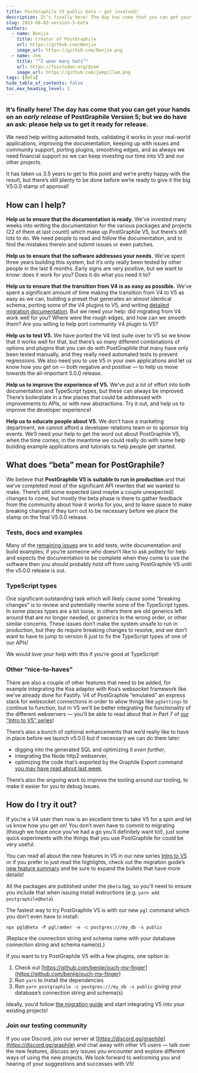 ```yaml
---
title: PostGraphile V5 public beta — get involved!
description: It’s finally here! The day has come that you can get your hands on an early release of PostGraphile Version 5!
slug: 2023-08-03-version-5-beta
authors:
  - name: Benjie
    title: Creator of PostGraphile
    url: https://github.com/Benjie
    image_url: https://github.com/Benjie.png
  - name: Jem
    title: "“I wear many hats”"
    url: https://fosstodon.org/@jem
    image_url: https://github.com/jemgillam.png
tags: [Beta]
hide_table_of_contents: false
toc_max_heading_level: 2
---
```


### It’s finally here! The day has come that you can get your hands on an _early release_ of PostGraphile Version 5; but we do have an ask: please help us to get it ready for release.

We need help writing automated tests, validating it works in your real-world applications, improving the documentation, keeping up with issues and community support, porting plugins, smoothing edges, and as always we need financial support so we can keep investing our time into V5 and our other projects.

It has taken us 3.5 years to get to this point and we’re pretty happy with the result, but there’s still plenty to be done before we’re ready to give it the big V5.0.0 stamp of approval!

## How can I help?

**Help us to ensure that the documentation is ready.** We’ve invested many weeks into writing the documentation for the various packages and projects (22 of them at last count!) which make up PostGraphile V5, but there’s still lots to do. We need people to read and follow the documentation, and to find the mistakes therein and submit issues or even patches.

**Help us to ensure that the software addresses your needs.** We’ve spent three years building this system, but it’s only really been tested by other people in the last 6 months. Early signs are very positive, but we want to know: does it work for you? Does it do what you need it to?

**Help us to ensure that the transition from V4 is as easy as possible.** We’ve spent a significant amount of time making the transition from V4 to V5 as easy as we can, building a preset that generates an almost identical schema, porting some of the V4 plugins to V5, and writing [detailed migration documentation](https://postgraphile.org/postgraphile/5/migrating-from-v4/). But we need your help: did migrating from V4 work well for you? Where were the rough edges, and how can we smooth them? Are you willing to help port community V4 plugin to V5?

**Help us to test V5.** We have ported the V4 test suite over to V5 so we know that it works well for that, but there’s so many different combinations of options and plugins that you can do with PostGraphile that many have only been tested manually, and they really need automated tests to prevent regressions. We also need you to use V5 in your own applications and let us know how you get on — both negative and positive — to help us move towards the all-important 5.0.0 release.

**Help us to improve the experience of V5.** We’ve put a lot of effort into both documentation and TypeScript types, but these can always be improved. There’s boilerplate in a few places that could be addressed with improvements to APIs, or with new abstractions. Try it out, and help us to improve the developer experience!

**Help us to educate people about V5.** We don’t have a marketing department, we cannot afford a developer relations team or to sponsor big events. We’ll need your help to get the word out about PostGraphile V5, when the time comes; in the meantime we could really do with some help building example applications and tutorials to help people get started.

<!--truncate-->

## What does “beta” mean for PostGraphile?

We believe that **PostGraphile V5 is suitable to run in production** and that we’ve completed most of the significant API rewrites that we wanted to make. There’s still some expected (and maybe a couple unexpected) changes to come, but mostly the beta phase is there to gather feedback from the community about how it works for you, and to leave space to make breaking changes if they turn out to be necessary before we place the stamp on the final V5.0.0 release.

### Tests, docs and examples

Many of the [remaining issues](https://github.com/benjie/crystal/milestone/3) are to add tests, write documentation and build examples; if you’re someone who doesn’t like to ask politely for help and expects the documentation to be complete when they come to use the software then you should probably hold off from using PostGraphile V5 until the v5.0.0 release is out.

### TypeScript types

One significant outstanding task which will likely cause some “breaking changes” is to review and potentially rewrite some of the TypeScript types. In some places types are a bit loose, in others there are old generics left around that are no longer needed, or generics in the wrong order, or other similar concerns. These issues don’t make the system unsafe to run in production, but they do require breaking changes to resolve, and we don’t want to have to jump to version 6 just to fix the TypeScript types of one of our APIs!

We would love your help with this if you’re good at TypeScript!

### Other “nice-to-haves”

There are also a couple of other features that need to be added, for example integrating the Koa adaptor with Koa’s websocket framework like we've already done for Fastify. V4 of PostGraphile “emulated” an express stack for websocket connections in order to allow things like `pgSettings` to continue to function, but in V5 we’ll be better integrating the functionality of the different webservers — you’ll be able to read about that in Part 7 of [our “Intro to V5” series](https://dev.to/benjie/series/23459)!

There’s also a bunch of optional enhancements that we’d really like to have in place before we launch v5.0.0 but if necessary we can do them later:

- digging into the generated SQL and optimizing it _even further_,
- integrating the Node http2 webserver,
- optimizing the code that’s exported by the Graphile Export command [you may have read about last week](https://dev.to/graphile/intro-to-postgraphile-v5-part-6-excellent-executable-exports-1150).

There’s also the ongoing work to improve the tooling around our tooling, to make it easier for you to debug issues.

## How do I try it out?

If you’re a V4 user then now is an excellent time to take V5 for a spin and let us know how you get on! You don’t even have to commit to migrating (though we hope once you’ve had a go you’ll definitely want to!), just some quick experiments with the things that you use PostGraphile for could be very useful.

You can read all about the new features in V5 in our new series [Intro to V5](https://dev.to/graphile/intro-to-postgraphile-v5-part-1-replacing-the-foundations-3lh0) or if you prefer to just read the highlights, check out the migration guide’s [new feature summary](https://postgraphile.org/postgraphile/5/migrating-from-v4/v5-new-feature-summary) and be sure to expand the bullets that have more details!

All the packages are published under the `@beta` tag, so you'll need to ensure you include that when issuing install instructions (e.g. `yarn add postgraphile@beta`).

The fastest way to try PostGraphile V5 is with our new `pgl` command which you don’t even have to install:

```
npx pgl@beta -P pgl/amber -e -c postgres:///my_db -s public
```

(Replace the connection string and schema name with your database connection string and schema name(s).)

If you want to try PostGraphile V5 with a few plugins, one option is:

1. Check out [https://github.com/benjie/ouch-my-finger](https://github.com/benjie/ouch-my-finger)
2. Run `yarn` to install the dependencies
3. Run `yarn postgraphile -c postgres:///my_db -s public` giving your database’s connection string and schema(s)

Ideally, you’d follow [the migration guide](https://postgraphile.org/postgraphile/5/migrating-from-v4/) and start integrating V5 into your existing projects!

### Join our testing community

If you use Discord, join our server at [https://discord.gg/graphile](https://discord.gg/graphile) and chat away with other V5 users — talk over the new features, discuss any issues you encounter and explore different ways of using the new projects. We look forward to welcoming you and hearing of your suggestions and successes with V5!
